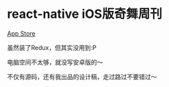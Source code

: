 # react-native iOS版奇舞周刊

[App Store](https://itunes.apple.com/us/app/qi-wu-zhou-kan/id1089804570?mt=8)

虽然装了Redux，但其实没用到:P

电脑空间不太够，就没写安卓版的～

不仅有源码，还有我出品的设计稿，走过路过不要错过～
